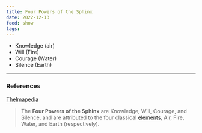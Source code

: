 ```yaml
---
title: Four Powers of the Sphinx
date: 2022-12-13
feed: show
tags:
---
```


- Knowledge (air)
- Will (Fire)
- Courage (Water)
- Silence (Earth)


___
### References
[Thelmapedia](http://www.thelemapedia.org/index.php/Four_Powers_of_the_Sphinx)
>The **Four Powers of the Sphinx** are Knowledge, Will, Courage, and Silence, and are attributed to the four classical [elements](http://www.thelemapedia.org/index.php/Elements "Elements"), Air, Fire, Water, and Earth (respectively).
